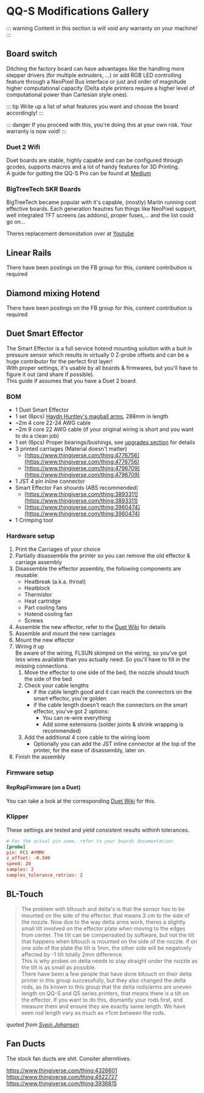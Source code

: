 # QQ-S Modifications Gallery

::: warning
Content in this section is will void any warranty on your machine!
:::

## Board switch

Ditching the factory board can have advantages like the handling more stepper drivers (for multiple extruders, ...) or add RGB LED controlling feature through a NeoPixel Bus interface or just and order of magnitude higher computational capacity (Delta style printers require a higher level of computational power than Cartesian style ones).

::: tip
Write up a list of what features you want and choose the board accordingly!
:::

::: danger
If you proceed with this, you're doing this at your own risk. Your warranty is now void!
:::

### Duet 2 Wifi <Badge text="challenging"/>

Duet boards are stable, highly capable and can be configured through gcodes, supports macros and a lot of handy features for 3D Printing.  
A guide for gutting the QQ-S Pro can be found at [Medium](https://meki.medium.com/flsun-qq-s-and-duet-2-wifi-91b9c5419668)

### BigTreeTech SKR Boards <Badge text="not so hard"/>

BigTreeTech became popular with it's capable, (mostly) Marlin running cost effective boards. Each generation feautres fun things like NeoPixel support, well integrated TFT screens (as addons), proper fuses,... and the list could go on...

Theres replacement demonstation over at [Youtube](https://www.youtube.com/watch?v=lo4q7uVZlwU&ab_channel=EEtransmit)

## Linear Rails

There have been postings on the FB group for this, content contribution is required

## Diamond mixing Hotend

There have been postings on the FB group for this, content contribution is required

## Duet Smart Effector

The Smart Effector is a full service hotend mounting solution with a buit in pressure sensor which results in virtually 0 Z-probe offsets and can be a huge contributor for the perfect first layer!  
With proper settings, it's usable by all boards & firmwares, but you'll have to figure it out (and share if possible).  
This guide if assumes that you have a Duet 2 board.

### BOM
 - 1 Duet Smart Effector
 - 1 set (6pcs) [Haydn Huntley's magball arms](https://www.magballarms.com/), 288mm in length
 - ~2m 4 core 22-24 AWG cable
 - ~2m 9 core 22 AWG cable (if your original wiring is short and you want to do a clean job)
 - 1 set (6pcs) Proper bearings/bushings, see [upgrades section](/guide/upgrades.md#from-bushings-to-bearings) for details
 - 3 printed carriages (Material doesn't matter)
   - [https://www.thingiverse.com/thing:4776756](https://www.thingiverse.com/thing:4776756)
   - [https://www.thingiverse.com/thing:4796709](https://www.thingiverse.com/thing:4796709)
 - 1 JST 4 pin inline connector <Badge text="recommended"/>
 - Smart Effector Fan shourds (ABS recommended)
   - [https://www.thingiverse.com/thing:3893311](https://www.thingiverse.com/thing:3893311)
   - [https://www.thingiverse.com/thing:3960474](https://www.thingiverse.com/thing:3960474)
 - 1 Crimping tool

### Hardware setup
 1. Print the Carriages of your choice
 2. Partially disassemble the printer so you can remove the old effector & carriage assembly
 3. Disassemble the effector assembly, the following components are reusable:
    - Heatbreak (a.k.a. throat)
    - Heatblock
    - Thermistor
    - Heat cartridge
    - Part cooling fans
    - Hotend cooling fan
    - Screws
 4. Assemble the new effector, refer to the [Duet Wiki](https://duet3d.dozuki.com/Wiki/Smart_effector_and_carriage_adapters_for_delta_printer#Section_Effector_and_hot_end) for details
 5. Assemble and mount the new carriages
 6. Mount the new effector
 7. Wiring it up  
   Be aware of the wiring, FLSUN skimped on the wiring, so you've got less wires available than you actually need. So you'll have to fill in the missing connections.
    1. Move the effector to one side of the bed, the nozzle should touch the side of the bed
    2. Check your cable lengths  
       - if the cable length good and it can reach the connectors on the smart effector, you're golden
       - if the cable length doesn't reach the connectors on the smart effector, you've got 2 options:
         - You can re-wire everything
         - Add some extensions (solder joints & shrink wrapping is recommended)
    3. Add the additional 4 core cable to the wiring loom
        * Optionally you can add the JST inline connector at the top of the printer, for the ease of disassembly, later on.
 8. Finish the assembly

### Firmware setup

#### RepRapFirmware (on a Duet)
You can take a look at the corresponding [Duet Wiki](https://duet3d.dozuki.com/Wiki/Smart_effector_and_carriage_adapters_for_delta_printer#Section_Commissioning) for this.

### Klipper
These settings are tested and yield consistent results withinh tolerances.

```cfg
# For the actual pin name, refer to your boards documentation
[probe]
pin: PC1 #YMMV
z_offset: -0.340
speed: 20
samples: 2
samples_tolerance_retries: 2
```

## BL-Touch

> The problem with bltouch and delta's is that the sensor has to be mounted on the side of the effector. that means 3 cm to the side of the nozzle. Now due to the way delta arms work, theres a slightly small tilt involved on the effector plate when moving to the edges from center. The tilt can be compensated by software, but not the tilt that happens when bltouch is mounted on the side of the nozzle. if on one side of the plate the tilt is 1mm, the other side will be negatively affected by -1 tilt totally 2mm difference.  
This is why probes on delta needs to stay straight under the nozzle as the tilt is as small as possible.  
There have been a few people that have done bltouch on their delta printer in this group successfully, but they also changed the delta rods, as its known to this group that the delta rods/arms are uneven length on QQ-S and Q5 series printers, that means there is a tilt on the effector. If you want to do this, dismantly your rods first, and measure them and ensure they are exactly same length. We have seen rod length vary as much as >1cm between the rods.

_quoted from [Svein Johansen](https://www.facebook.com/groups/120961628750040/permalink/923069171872611/?comment_id=923084911871037)_

## Fan Ducts <Badge text="very simple"/>

The stock fan ducts are shit. Consiter alternitives.

https://www.thingiverse.com/thing:4326601
https://www.thingiverse.com/thing:4522727
https://www.thingiverse.com/thing:3936815
